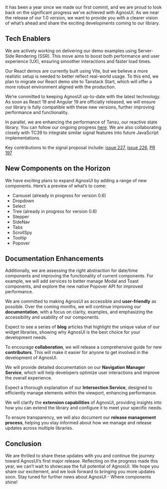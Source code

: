 It has been a year since we made our first commit, and we are proud to look back on the significant progress we've achieved with AgnosUI. As we near the release of our 1.0 version, we want to provide you with a clearer vision of what’s ahead and share the exciting developments coming to our library.

## Tech Enablers

We are actively working on delivering our demo examples using Server-Side Rendering (SSR). This move aims to boost both performance and user experience (UX), ensuring smoother interactions and faster load times.

Our React demos are currently built using Vite, but we believe a more realistic setup is needed to better reflect real-world usage. To this end, we plan to migrate our React demo site to Tanstack Start, which will offer a more robust environment aligned with the production.

We’re committed to keeping AgnosUI up-to-date with the latest technology. As soon as React 19 and Angular 19 are officially released, we will ensure our library is fully compatible with these new versions, further improving performance and functionality.

In parallel, we are enhancing the performance of Tansu, our reactive state library. You can follow our ongoing progress [here](https://github.com/AmadeusITGroup/tansu/pull/139). We are also collaborating closely with TC39 to integrate similar signal features into future JavaScript implementations.

Key contributions to the signal proposal include: [issue 227](https://github.com/tc39/proposal-signals/issues/227), [issue 226](https://github.com/tc39/proposal-signals/issues/226), [PR 197](https://github.com/tc39/proposal-signals/pull/197)

## New Components on the Horizon

We have exciting plans to expand AgnosUI by adding a range of new components. Here’s a preview of what’s to come:

- Carousel (already in progress for version 0.6)
- Dropdown
- Select
- Tree (already in progress for version 0.6)
- Stepper
- SideNav
- Tabs
- ScrollSpy
- Tooltip
- Popover

## Documentation Enhancements

Additionally, we are assessing the right abstraction for date/time components and improving the functionality of current components. For example, we will add services to better manage Modal and Toast components, and explore the new native Popover API for improved performance.

We are committed to making AgnosUI as accessible and **user-friendly** as possible. Over the coming months, we will continue improving our **documentation**, with a focus on clarity, examples, and emphasizing the accessibility and usability of our components.

Expect to see a series of **blog** articles that highlight the unique value of our widget libraries, showing why AgnosUI is the best choice for your development needs.

To encourage **collaboration**, we will release a comprehensive guide for new **contributors**. This will make it easier for anyone to get involved in the development of AgnosUI.

We will provide detailed documentation on our **Navigation Manager Service**, which will help developers optimize user interactions and improve the overall experience.

Expect a thorough explanation of our **Intersection Service**, designed to efficiently manage elements within the viewport, enhancing performance.

We will clarify the **extension capabilities** of AgnosUI, providing insights into how you can extend the library and configure it to meet your specific needs.

To ensure transparency, we will also document our **release management process**, helping you stay informed about how we manage and release updates across multiple libraries.

## Conclusion

We are thrilled to share these updates with you and continue the journey toward AgnosUI’s first major release. Reflecting on the progress made this year, we can’t wait to showcase the full potential of AgnosUI. We hope you share our excitement, and we look forward to bringing you more updates soon. Stay tuned for further news about AgnosUI - Where components shine!
